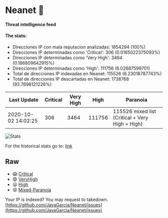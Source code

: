 # Neanet :hocho:
#### Threat intelligence feed
#### The stats:

- Direcciones IP con mala reputacion analizadas: 1854294 (100%)
- Direcciones IP determinadas como 'Critical':  306 (0.0165022375093%)
- Direcciones IP determinadas como 'Very High':  3464 (0.186809642915%)
- Direcciones IP determinadas como 'High':  111756 (6.02687599701)
- Total de direcciones IP indexadas en Neanet:  115526 (6.23018787743%)
- Total de direcciones IP descartadas en Neanet:  1738768 (93.7698121226%)

| Last Update | Critical | Very High | High | Paranoia |
| --- | --- | --- | --- | --- |
| 2020-10-02 14:02:25 | 306 | 3464 | 111756 | 115526 mixed list (Critical + Very High + High)|

![Stats](https://docs.google.com/spreadsheets/d/e/2PACX-1vSnaNMIXVabIpDJjufMlzH7poXnshF3mgd8Is1g9ytUEzVsP5my4Trn8f-xkoLLQ38xpL3HtmUexLo6/pubchart?oid=501124687&format=image)

For the historical stats go to: [link](/stats.csv)
## Raw
- :scream: [Critical](https://raw.githubusercontent.com/JavaGarcia/Neanet/master/blacklists/neanet_critical.txt)
- :fearful: [VeryHigh](https://raw.githubusercontent.com/JavaGarcia/Neanet/master/blacklists/neanet_veryHigh.txtt)
- :frowning: [High](https://raw.githubusercontent.com/JavaGarcia/Neanet/master/blacklists/neanet_high.txt)
- :dizzy_face: [Mixed-Paranoia](https://raw.githubusercontent.com/JavaGarcia/Neanet/master/blacklists/neanet_all.txt)


Your IP is indexed? You may request to takedown. [https://github.com/JavaGarcia/Neanet/issues](https://github.com/JavaGarcia/Neanet/issues)













































































































































































































































































































































































































































































































































































































































































































































































































































































































































































































































































































































































































